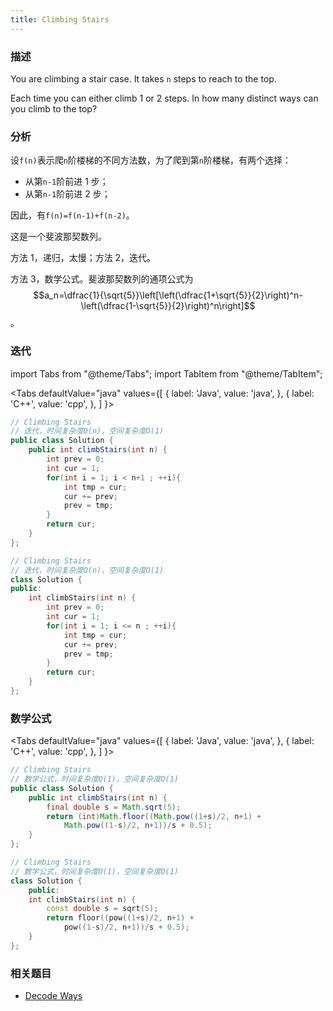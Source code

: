 ```yaml
---
title: Climbing Stairs
---
```


### 描述

You are climbing a stair case. It takes `n` steps to reach to the top.

Each time you can either climb 1 or 2 steps. In how many distinct ways can you climb to the top?

### 分析

设`f(n)`表示爬`n`阶楼梯的不同方法数，为了爬到第`n`阶楼梯，有两个选择：

- 从第`n-1`阶前进 1 步；
- 从第`n-1`阶前进 2 步；

因此，有`f(n)=f(n-1)+f(n-2)`。

这是一个斐波那契数列。

方法 1，递归，太慢；方法 2，迭代。

方法 3，数学公式。斐波那契数列的通项公式为 $$a_n=\dfrac{1}{\sqrt{5}}\left[\left(\dfrac{1+\sqrt{5}}{2}\right)^n-\left(\dfrac{1-\sqrt{5}}{2}\right)^n\right]$$。

### 迭代

import Tabs from "@theme/Tabs";
import TabItem from "@theme/TabItem";

<Tabs
defaultValue="java"
values={[
{ label: 'Java', value: 'java', },
{ label: 'C++', value: 'cpp', },
]
}>
<TabItem value="java">

```java
// Climbing Stairs
// 迭代，时间复杂度O(n)，空间复杂度O(1)
public class Solution {
    public int climbStairs(int n) {
        int prev = 0;
        int cur = 1;
        for(int i = 1; i < n+1 ; ++i){
            int tmp = cur;
            cur += prev;
            prev = tmp;
        }
        return cur;
    }
};
```

</TabItem>
<TabItem value="cpp">

```cpp
// Climbing Stairs
// 迭代，时间复杂度O(n)，空间复杂度O(1)
class Solution {
public:
    int climbStairs(int n) {
        int prev = 0;
        int cur = 1;
        for(int i = 1; i <= n ; ++i){
            int tmp = cur;
            cur += prev;
            prev = tmp;
        }
        return cur;
    }
};
```

</TabItem>
</Tabs>

### 数学公式

<Tabs
defaultValue="java"
values={[
{ label: 'Java', value: 'java', },
{ label: 'C++', value: 'cpp', },
]
}>
<TabItem value="java">

```java
// Climbing Stairs
// 数学公式，时间复杂度O(1)，空间复杂度O(1)
public class Solution {
    public int climbStairs(int n) {
        final double s = Math.sqrt(5);
        return (int)Math.floor((Math.pow((1+s)/2, n+1) +
            Math.pow((1-s)/2, n+1))/s + 0.5);
    }
};
```

</TabItem>
<TabItem value="cpp">

```cpp
// Climbing Stairs
// 数学公式，时间复杂度O(1)，空间复杂度O(1)
class Solution {
    public:
    int climbStairs(int n) {
        const double s = sqrt(5);
        return floor((pow((1+s)/2, n+1) +
            pow((1-s)/2, n+1))/s + 0.5);
    }
};
```

</TabItem>
</Tabs>

### 相关题目

- [Decode Ways](../../dp/decode-ways.md)
